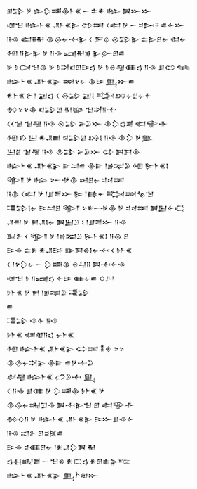 <div class='block'>
<div class='line'>𒁳𒁉 𒃻 𒇽𒁷𒌁𒆠𒈨𒌍 𒀸 𒉺𒀭 𒈗 𒀉𒁍𒁍</div>
<div class='line'>𒌝𒈠 𒈗𒈨𒌍 𒂗𒈨𒌍𒉌 𒌌𒌅 𒌋𒅗 𒃻 𒀸 𒄑𒄖𒍝 𒌑𒅆𒁍</div>
<div class='line'>𒀀𒈾 𒅗𒍝𒊑 𒆠𒁲𒉡𒋾𒉌 𒌋 𒂅𒌒 𒊮𒁉𒉌 𒉺𒉌𒆪𒉡 𒊕𒉡</div>
<div class='line'>𒅇 𒀀𒉌𒉌 𒃻 𒀀𒈾 𒍢𒊑𒂊 𒉌𒅎𒇻𒌑</div>
<div class='line'>𒃻 𒊩𒉏𒈠𒆠 𒃻 𒊩𒋫𒁀𒇻𒄿𒌓 𒃻 𒊩𒄴𒆷𒈪𒌓 𒀀𒈾 𒋗𒌌𒈝</div>
<div class='line'>𒈗𒈨𒌍 𒂗𒈨𒌍𒉌 𒇷𒆳𒉡 𒆠𒄿 𒅅𒁍𒌑</div>
<div class='line'>𒀭𒈨𒌍 𒉿𒈫 𒂼𒌓 𒌋 𒊮𒁉 𒂼𒋙 𒅋𒋳𒉡𒆪𒉡𒅆</div>
<div class='line'>𒁴𒆳𒆳𒆠 𒁀𒁉𒇻 𒊑𒆧 𒈠𒋫𒀀𒋾</div>
<div class='line'>𒌋𒌋𒈠 𒈠𒆷 𒀀𒈾 𒊮𒁉 𒅕𒊒𒁍 𒆠𒁷𒌓𒋢 𒅗𒊍𒋥</div>
<div class='line'>𒅇 𒁓 𒌨 𒀭𒂗𒆤 𒁀𒁉𒇻 𒋳𒋙 𒀀𒈾 𒆠𒁷 𒃻𒆥</div>
<div class='line'>𒌨𒆪 𒈠𒆷 𒀀𒈾 𒊮𒁉 𒅕𒊒𒁍 𒌌 𒀉𒁕𒆠</div>
<div class='line'>𒈗𒈨𒌍 𒂗𒈨𒌍𒉌 𒄿𒁺𒌑 𒆠𒄿 𒁹𒂊𒉈𒊒 𒅇 𒌉𒈨𒌍𒋙</div>
<div class='line'>𒄊𒈫 𒃻 𒈗 𒆳𒀸𒋩𒆠 𒀜𒆪𒉡 𒄑𒁀𒌅</div>
<div class='line'>𒀀𒁲 𒌋𒅗 𒃻 𒁹𒋗𒍪𒁍 𒌉 𒁹𒂵𒄬 𒅋𒇷𒆚𒈠</div>
<div class='line'>𒃮𒁉𒋙𒉡 𒄿𒁺𒆪 𒄊𒈫 𒆳𒀭𒀸𒋩𒆠 𒃻 𒄑𒁀𒌅 𒀉𒌨𒅆𒄣</div>
<div class='line'>𒂗𒉣 𒃻 𒂍𒂗𒋙𒉡 𒀉𒌨𒊒 𒑱 𒁹𒋗𒍪𒁍 𒀀𒈾</div>
<div class='line'>𒆏𒉿 𒌋 𒄊𒈫 𒃻 𒁹𒂊𒉈𒊒 𒌉𒈨𒌍𒋙 𒀀𒁲 𒆪</div>
<div class='line'>𒄿𒈾 𒉺𒀭 𒀭𒂗𒅀 𒅔𒁕𒄯𒋙𒉡𒋾 𒌋 𒊩𒈨𒌍</div>
<div class='line'>𒌋 𒁹𒆳𒁷𒉡 𒀸 𒁷𒌁𒆠 𒄴𒄷𒍝 𒀉𒋾𒅆𒈾</div>
<div class='line'>𒌝𒈠 𒊩 𒀀𒍢𒌓 𒅆𒄿 𒈪𒉡𒌑 𒄭𒂅</div>
<div class='line'>𒊩𒈨𒌍 𒃻 𒂍 𒁹𒂊𒉈𒊒 𒃮𒁉</div>
<div class='line'>𒌑</div>
<div class='line'>𒃮𒁉 𒈾𒅆 𒀀𒈾</div>
<div class='line'>𒊩𒈨𒌍 𒅘𒊏𒀀𒌓 𒉡𒈨𒌍</div>
<div class='line'>𒅇 𒈗𒈨𒌍 𒂗𒈨𒌍𒉌 𒌌𒌅 𒀮𒄯 𒆳𒆳</div>
<div class='line'>𒆠𒁲𒉡𒋫𒉌 𒆠𒄿 𒌑𒃻𒋾𒊒</div>
<div class='line'>𒀠𒆷 𒈗𒈨𒌍 𒈤𒊒𒋾 𒅅</div>
<div class='line'>𒌋 𒀀𒈾 𒋗𒈪 𒃻 𒁷𒌁𒆠 𒊩𒈨𒌍 𒃻</div>
<div class='line'>𒆠𒁲𒉡𒊻𒋛𒈾 𒀉𒋾𒉌𒈠 𒇻 𒅗𒊍𒋥</div>
<div class='line'>𒁵𒄭𒀀 𒃻 𒈗𒈨𒌍 𒂗𒈨𒌍𒉌 𒄿𒁍𒋗𒈾𒅆</div>
<div class='line'>𒀀𒈾 𒀊𒉿 𒇻𒊺𒍮𒌑</div>
<div class='line'>𒄿𒈾 𒄑𒈪𒆪𒉡 𒁹𒀭𒂗𒁷𒀉 𒊑</div>
<div class='line'>𒌓𒈬𒊻𒋢 𒀸 𒈠𒄯 𒀭𒀫𒌓 𒀭𒇡𒉺𒉌𒌈</div>
<div class='line'>𒈗𒈨𒌍 𒂗𒈨𒌍𒉌 𒅅𒋻𒊏𒁍</div>
</div>